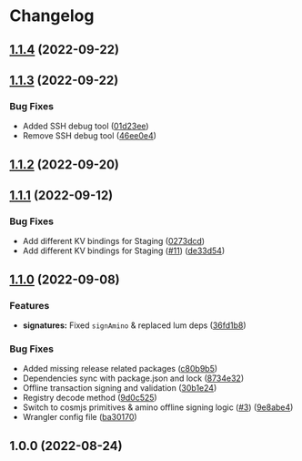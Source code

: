 # Changelog

## [1.1.4](https://github.com/cheqd/secret-box-service/compare/1.1.3...1.1.4) (2022-09-22)

## [1.1.3](https://github.com/cheqd/secret-box-service/compare/1.1.2...1.1.3) (2022-09-22)


### Bug Fixes

* Added SSH debug tool ([01d23ee](https://github.com/cheqd/secret-box-service/commit/01d23ee30c14ccf287167374ed56a0934b9d061e))
* Remove SSH debug tool ([46ee0e4](https://github.com/cheqd/secret-box-service/commit/46ee0e4a1e338fa3b94487b2673dda8bfbcc60b2))

## [1.1.2](https://github.com/cheqd/secret-box-service/compare/1.1.1...1.1.2) (2022-09-20)

## [1.1.1](https://github.com/cheqd/secret-box-service/compare/1.1.0...1.1.1) (2022-09-12)


### Bug Fixes

* Add different KV bindings for Staging ([0273dcd](https://github.com/cheqd/secret-box-service/commit/0273dcd722c672d59070139cf1b93c32740476b7))
* Add different KV bindings for Staging ([#11](https://github.com/cheqd/secret-box-service/issues/11)) ([de33d54](https://github.com/cheqd/secret-box-service/commit/de33d548b4587d22bd9f14b5c2d0c81c1f7ecff7))

## [1.1.0](https://github.com/cheqd/secret-box-service/compare/1.0.0...1.1.0) (2022-09-08)


### Features

* **signatures:** Fixed `signAmino` & replaced lum deps ([36fd1b8](https://github.com/cheqd/secret-box-service/commit/36fd1b81b7ad20bbd36375b59d87a79b4cf5a927))


### Bug Fixes

* Added missing release related packages ([c80b9b5](https://github.com/cheqd/secret-box-service/commit/c80b9b588f2b605152efdc66a92f11c18a047dd6))
* Dependencies sync with package.json and lock ([8734e32](https://github.com/cheqd/secret-box-service/commit/8734e32fe501916949f1fe3650a662ba6e46afb3))
* Offline transaction signing and validation ([30b1e24](https://github.com/cheqd/secret-box-service/commit/30b1e242fdea45968b29e58796fd95299e94c8c3))
* Registry decode method ([9d0c525](https://github.com/cheqd/secret-box-service/commit/9d0c5250e49a0b88bc528eaf1e94b4d3692b520b))
* Switch to cosmjs primitives & amino offline signing logic  ([#3](https://github.com/cheqd/secret-box-service/issues/3)) ([9e8abe4](https://github.com/cheqd/secret-box-service/commit/9e8abe48c8cd67187010eae851cd7f0fa8ea58c6))
* Wrangler config file ([ba30170](https://github.com/cheqd/secret-box-service/commit/ba30170f010c99eb7baf8381074dde90d7be5b59))

## 1.0.0 (2022-08-24)
